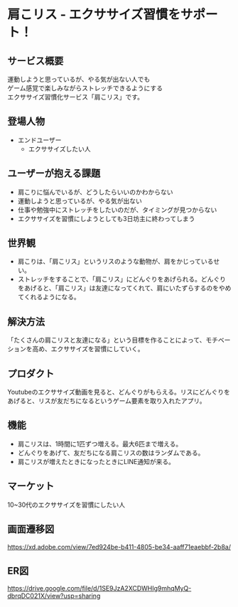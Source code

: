 # 肩こリス - エクササイズ習慣をサポート！

## サービス概要
運動しようと思っているが、やる気が出ない人でも<br>
ゲーム感覚で楽しみながらストレッチできるようにする<br>
エクササイズ習慣化サービス「肩こリス」です。

## 登場人物
- エンドユーザー
  - エクササイズしたい人

## ユーザーが抱える課題
- 肩こりに悩んでいるが、どうしたらいいのかわからない
- 運動しようと思っているが、やる気が出ない
- 仕事や勉強中にストレッチをしたいのだが、タイミングが見つからない
- エクササイズを習慣にしようとしても3日坊主に終わってしまう

## 世界観
- 肩こりは、「肩こリス」というリスのような動物が、肩をかじっているせい。
- ストレッチをすることで、「肩こリス」にどんぐりをあげられる。どんぐりをあげると、「肩こリス」は友達になってくれて、肩にいたずらするのをやめてくれるようになる。

## 解決方法
「たくさんの肩こリスと友達になる」という目標を作ることによって、モチベーションを高め、エクササイズを習慣にしていく。

## プロダクト
Youtubeのエクササイズ動画を見ると、どんぐりがもらえる。リスにどんぐりをあげると、リスが友だちになるというゲーム要素を取り入れたアプリ。

## 機能
- 肩こリスは、1時間に1匹ずつ増える。最大6匹まで増える。
- どんぐりをあげて、友だちになる肩こリスの数はランダムである。
- 肩こリスが増えたときになったときにLINE通知が来る。

## マーケット
10~30代のエクササイズを習慣にしたい人

## 画面遷移図
https://xd.adobe.com/view/7ed924be-b411-4805-be34-aaff71eaebbf-2b8a/

## ER図
https://drive.google.com/file/d/1SE9JzA2XCDWHIg9mhqMyQ-dbrqDC021X/view?usp=sharing
